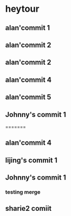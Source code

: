 # heytour

## alan'commit 1

## alan'commit 2

## alan'commit 2

## alan'commit 4

## alan'commit 5

## Johnny's commit 1

=======

## alan'commit 4

## lijing's commit 1

## Johnny's commit 1

### testing merge

## sharie2 comiit
